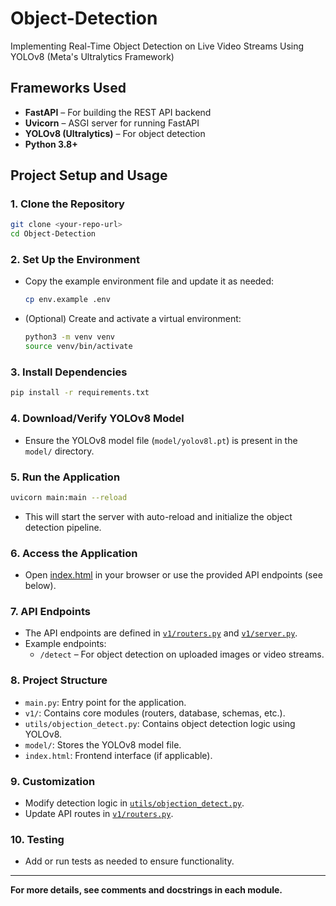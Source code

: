 # Object-Detection
Implementing Real-Time Object Detection on Live Video Streams Using YOLOv8 (Meta's Ultralytics Framework)

## Frameworks Used
- **FastAPI** – For building the REST API backend
- **Uvicorn** – ASGI server for running FastAPI
- **YOLOv8 (Ultralytics)** – For object detection
- **Python 3.8+**

## Project Setup and Usage

### 1. Clone the Repository
```sh
git clone <your-repo-url>
cd Object-Detection
```

### 2. Set Up the Environment
- Copy the example environment file and update it as needed:
  ```sh
  cp env.example .env
  ```
- (Optional) Create and activate a virtual environment:
  ```sh
  python3 -m venv venv
  source venv/bin/activate
  ```

### 3. Install Dependencies
```sh
pip install -r requirements.txt
```

### 4. Download/Verify YOLOv8 Model
- Ensure the YOLOv8 model file (`model/yolov8l.pt`) is present in the `model/` directory.

### 5. Run the Application
```sh
uvicorn main:main --reload
```
- This will start the server with auto-reload and initialize the object detection pipeline.

### 6. Access the Application
- Open [index.html](index.html) in your browser or use the provided API endpoints (see below).

### 7. API Endpoints
- The API endpoints are defined in [`v1/routers.py`](v1/routers.py) and [`v1/server.py`](v1/server.py).
- Example endpoints:
  - `/detect` – For object detection on uploaded images or video streams.

### 8. Project Structure
- `main.py`: Entry point for the application.
- `v1/`: Contains core modules (routers, database, schemas, etc.).
- `utils/objection_detect.py`: Contains object detection logic using YOLOv8.
- `model/`: Stores the YOLOv8 model file.
- `index.html`: Frontend interface (if applicable).

### 9. Customization
- Modify detection logic in [`utils/objection_detect.py`](utils/objection_detect.py).
- Update API routes in [`v1/routers.py`](v1/routers.py).

### 10. Testing
- Add or run tests as needed to ensure functionality.

---

**For more details, see comments and docstrings in each module.**
